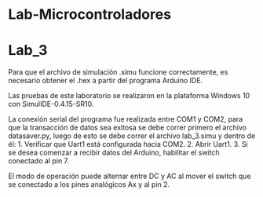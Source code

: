 # Lab-Microcontroladores
# Lab_3

Para que el archivo de simulación .simu funcione correctamente, es necesario obtener el .hex a partir del programa Arduino IDE.

Las pruebas de este laboratorio se realizaron en la plataforma Windows 10 con SimulIDE-0.4.15-SR10.

La conexión serial del programa fue realizada entre COM1 y COM2, para que la transacción de datos sea exitosa se debe correr primero el archivo datasaver.py, luego de esto se debe correr el archivo lab_3.simu y dentro de él: 1. Verificar que Uart1 está configurada hacia COM2. 2. Abrir Uart1. 3. Si se desea comenzar a recibir datos del Arduino, habilitar el switch conectado al pin 7.

El modo de operación puede alternar entre DC y AC al mover el switch que se conectado a los pines analógicos Ax y al pin 2.
